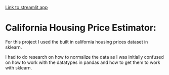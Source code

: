 [Link to streamlit app](https://cali-housing-estimate-5tfektubg2vyukhtuifvup.streamlit.app/)

# California Housing Price Estimator:

For this project I used the built in california housing prices dataset in sklearn. 

I had to do research on how to normalize the data as I was initially confused on how to work with the datatypes in pandas and how to get them to work with sklearn.



